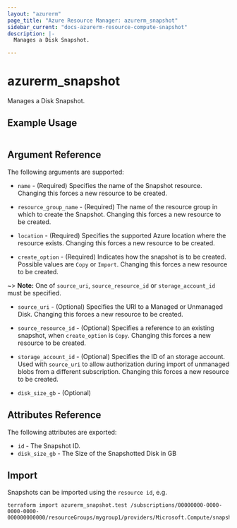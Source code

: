```yaml
---
layout: "azurerm"
page_title: "Azure Resource Manager: azurerm_snapshot"
sidebar_current: "docs-azurerm-resource-compute-snapshot"
description: |-
  Manages a Disk Snapshot.

---
```


# azurerm_snapshot

Manages a Disk Snapshot.

## Example Usage

```hcl

```

## Argument Reference

The following arguments are supported:

* `name` - (Required) Specifies the name of the Snapshot resource. Changing this forces a new resource to be created.

* `resource_group_name` - (Required) The name of the resource group in which to create the Snapshot. Changing this forces a new resource to be created.

* `location` - (Required) Specifies the supported Azure location where the resource exists. Changing this forces a new resource to be created.

* `create_option` - (Required) Indicates how the snapshot is to be created. Possible values are `Copy` or `Import`. Changing this forces a new resource to be created.

~> **Note:** One of `source_uri`, `source_resource_id` or `storage_account_id` must be specified.

* `source_uri` - (Optional) Specifies the URI to a Managed or Unmanaged Disk. Changing this forces a new resource to be created.

* `source_resource_id` - (Optional) Specifies a reference to an existing snapshot, when `create_option` is `Copy`. Changing this forces a new resource to be created.

* `storage_account_id` - (Optional) Specifies the ID of an storage account. Used with `source_uri` to allow authorization during import of unmanaged blobs from a different subscription. Changing this forces a new resource to be created.

* `disk_size_gb` - (Optional)

## Attributes Reference

The following attributes are exported:

* `id` - The Snapshot ID.
* `disk_size_gb` - The Size of the Snapshotted Disk in GB

## Import

Snapshots can be imported using the `resource id`, e.g.

```
terraform import azurerm_snapshot.test /subscriptions/00000000-0000-0000-0000-000000000000/resourceGroups/mygroup1/providers/Microsoft.Compute/snapshots/snapshot1
```
